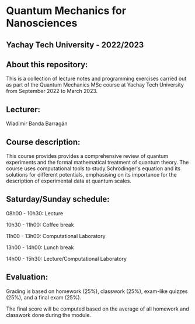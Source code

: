 # Quantum Mechanics for Nanosciences

## Yachay Tech University - 2022/2023

## About this repository:
This is a collection of lecture notes and programming exercises carried out as part of the Quantum Mechanics MSc course at Yachay Tech University from September 2022 to March 2023.

## Lecturer:
Wladimir Banda Barragán

## Course description:
This course provides provides a comprehensive review of quantum experiments and the formal mathematical treatment of quantum theory. The course uses computational tools to study Schrödinger's equation and its solutions for different potentials, emphasising on its importance for the description of experimental data at quantum scales.

## Saturday/Sunday schedule:

08h00 - 10h30: Lecture

10h30 - 11h00: Coffee break

11h00 - 13h00: Computational Laboratory

13h00 - 14h00: Lunch break

14h00 - 15h30: Lecture/Computational Laboratory

## Evaluation:
Grading is based on homework (25%), classwork (25%), exam-like quizzes (25%), and a final exam (25%).

The final score will be computed based on the average of all homework and classwork done during the module.

